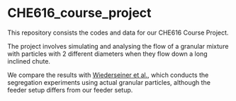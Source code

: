 # CHE616_course_project
This repository consists the codes and data for our CHE616 Course Project.

The project involves simulating and analysing the flow of a granular mixture with particles with 2 different diameters when they flow down a long inclined chute. 

We compare the results with [Wiederseiner et al.](https://pubs.aip.org/aip/pof/article/23/1/013301/985482), which conducts the segregation experiments using actual granular particles, although the feeder setup differs from our feeder setup. 